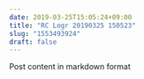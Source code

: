 ```yaml
---
date: 2019-03-25T15:05:24+09:00
title: "RC Logr 20190325 150523"
slug: "1553493924"
draft: false
---
```


Post content in markdown format
